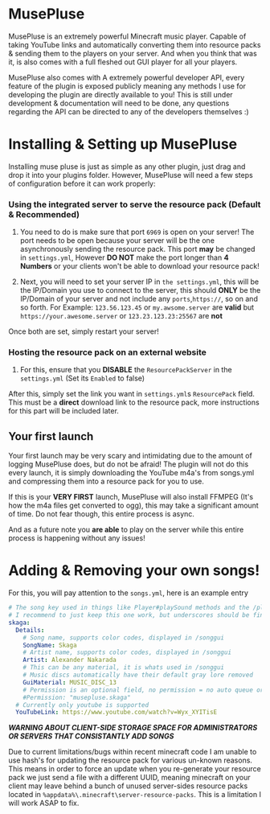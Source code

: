 # MusePluse
 MusePluse is an extremely powerful Minecraft music player. Capable of taking YouTube links and automatically converting
them into resource packs & sending them to the players on your server. And when you think that was it, is also
comes with a full fleshed out GUI player for all your players.

MusePluse also comes with A extremely powerful developer API, every feature of the plugin is exposed publicly
meaning any methods I use for developing the plugin are directly available to you! This is still under development & documentation
will need to be done, any questions regarding the API can be directed to any of the developers themselves :)


# Installing & Setting up MusePluse

Installing muse pluse is just as simple as any other plugin, just drag and drop it into your plugins folder.
However, MusePluse will need a few steps of configuration before it can work properly:

### Using the integrated server to serve the resource pack (Default & Recommended)

1) You need to do is make sure that port `6969` is open on your server! The port needs to be open
because your server will be the one asynchronously sending the resource pack. This port **may** be changed in `settings.yml`,
However **DO NOT** make the port longer than **4 Numbers** or your clients won't be able to download your resource pack!

2) Next, you will need to set your server IP in `the settings.yml`, this will be the IP/Domain you use to connect to the server, this should 
**ONLY** be the IP/Domain of your server and not include any `ports`,`https://`, so on and so forth. For Example: `123.56.123.45` or `my.awsome.server`
are **valid** but `https://your.awesome.server` or `123.23.123.23:25567` are **not**

Once both are set, simply restart your server!

### Hosting the resource pack on an external website

1) For this, ensure that you **DISABLE** the `ResourcePackServer` in the `settings.yml` (Set its `Enabled` to false)

After this, simply set the link you want in `settings.yml`s `ResourcePack` field. This must be a **direct** download link
to the resource pack, more instructions for this part will be included later.

## Your first launch

Your first launch may be very scary and intimidating due to the amount of logging MusePluse does, but do not be afraid!
The plugin will not do this every launch, it is simply downloading the YouTube m4a's from songs.yml and compressing them
into a resource pack for you to use.

If this is your **VERY FIRST** launch, MusePluse will also install FFMPEG (It's how the m4a files get converted to ogg), this may take
a significant amount of time. Do not fear though, this entire process is async.

And as a future note you **are able** to play on the server while this entire process is happening without any issues!

# Adding & Removing your own songs!

For this, you will pay attention to the `songs.yml`, here is an example entry

```yml
# The song key used in things like Player#playSound methods and the /playsound command
# I recommend to just keep this one work, but underscores should be fine
skaga:
  Details:
    # Song name, supports color codes, displayed in /songgui
    SongName: Skaga
    # Artist name, supports color codes, displayed in /songgui
    Artist: Alexander Nakarada
    # This can be any material, it is whats used in /songgui
    # Music discs automatically have their default gray lore removed
    GuiMaterial: MUSIC_DISC_13
    # Permission is an optional field, no permission = no auto queue or access to it in /songgui
    #Permission: "musepluse.skaga"
  # Currently only youtube is supported
  YouTubeLink: https://www.youtube.com/watch?v=Wyx_XYITisE
```

***WARNING ABOUT CLIENT-SIDE STORAGE SPACE FOR ADMINISTRATORS OR SERVERS THAT CONSISTANTLY ADD SONGS***

Due to current limitations/bugs within recent minecraft code I am unable to use hash's for updating the resource pack
for various un-known reasons. This means in order to force an update when you re-generate your resource pack we just send a file with
a different UUID, meaning minecraft on your client may leave behind a bunch of unused server-sides resource packs located in
`%appdata%\.minecraft\server-resource-packs`. This is a limitation I will work ASAP to fix.
